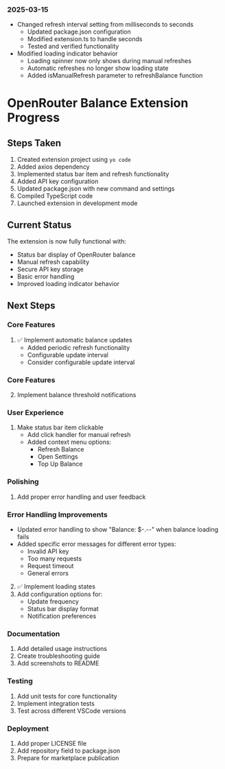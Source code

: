 ### 2025-03-15
- Changed refresh interval setting from milliseconds to seconds
  - Updated package.json configuration
  - Modified extension.ts to handle seconds
  - Tested and verified functionality
- Modified loading indicator behavior
  - Loading spinner now only shows during manual refreshes
  - Automatic refreshes no longer show loading state
  - Added isManualRefresh parameter to refreshBalance function


# OpenRouter Balance Extension Progress

## Steps Taken
1. Created extension project using `yo code`
2. Added axios dependency
3. Implemented status bar item and refresh functionality
4. Added API key configuration
5. Updated package.json with new command and settings
6. Compiled TypeScript code
7. Launched extension in development mode

## Current Status

The extension is now fully functional with:
- Status bar display of OpenRouter balance
- Manual refresh capability
- Secure API key storage
- Basic error handling
- Improved loading indicator behavior

## Next Steps

### Core Features
1. ✅ Implement automatic balance updates
   - Added periodic refresh functionality
   - Configurable update interval
   - Consider configurable update interval

### Core Features
2. Implement balance threshold notifications

### User Experience
1. Make status bar item clickable
   - Add click handler for manual refresh
   - Added context menu options:
     * Refresh Balance
     * Open Settings
     * Top Up Balance

### Polishing
1. Add proper error handling and user feedback
### Error Handling Improvements
- Updated error handling to show "Balance: $-.--" when balance loading fails
- Added specific error messages for different error types:
  - Invalid API key
  - Too many requests
  - Request timeout
  - General errors
2. ✅ Implement loading states
3. Add configuration options for:
   - Update frequency
   - Status bar display format
   - Notification preferences

### Documentation
1. Add detailed usage instructions
2. Create troubleshooting guide
3. Add screenshots to README

### Testing
1. Add unit tests for core functionality
2. Implement integration tests
3. Test across different VSCode versions

### Deployment
1. Add proper LICENSE file
2. Add repository field to package.json
3. Prepare for marketplace publication
